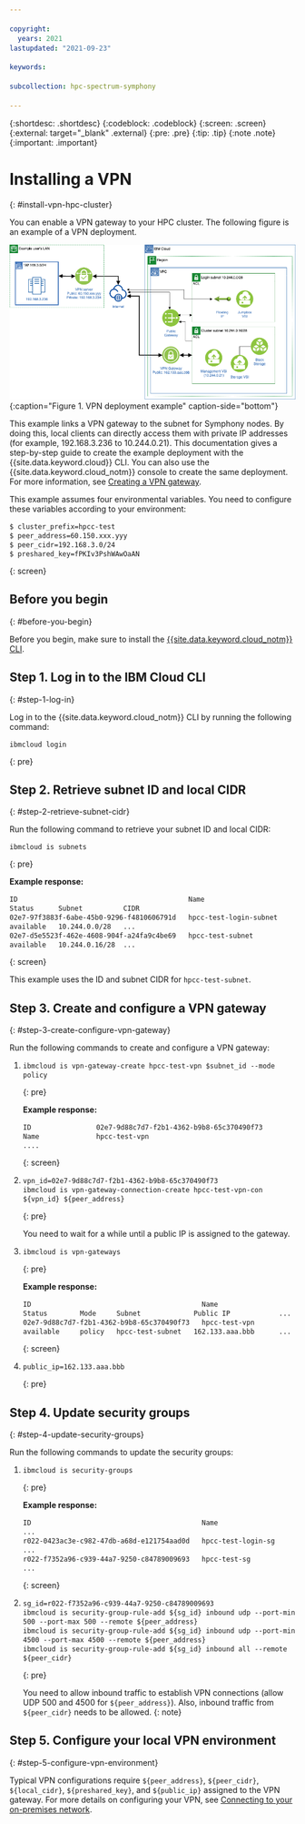 ```yaml
---

copyright:
  years: 2021
lastupdated: "2021-09-23"

keywords: 

subcollection: hpc-spectrum-symphony

---
```


{:shortdesc: .shortdesc}
{:codeblock: .codeblock}
{:screen: .screen}
{:external: target="_blank" .external}
{:pre: .pre}
{:tip: .tip}
{:note .note}
{:important: .important}

# Installing a VPN
{: #install-vpn-hpc-cluster}

You can enable a VPN gateway to your HPC cluster. The following figure is an example of a VPN deployment.

![Architecture diagram for VPN deployment](images/hpcc_vpn.png){:caption="Figure 1. VPN deployment example" caption-side="bottom"}

This example links a VPN gateway to the subnet for Symphony nodes. By doing this, local clients can directly access them with private IP addresses (for example, 192.168.3.236 to 10.244.0.21). This documentation gives a step-by-step guide to create the example deployment with the {{site.data.keyword.cloud}} CLI. You can also use the {{site.data.keyword.cloud_notm}} console to create the same deployment. For more information, see [Creating a VPN gateway](/docs/vpc?topic=vpc-vpn-create-gateway).

This example assumes four environmental variables. You need to configure these variables according to your environment:

```
$ cluster_prefix=hpcc-test
$ peer_address=60.150.xxx.yyy
$ peer_cidr=192.168.3.0/24
$ preshared_key=fPKIv3PshWAwOaAN
```
{: screen}

## Before you begin
{: #before-you-begin}

Before you begin, make sure to install the [{{site.data.keyword.cloud_notm}} CLI](/docs/cli?topic=cli-install-ibmcloud-cli).

## Step 1. Log in to the IBM Cloud CLI
{: #step-1-log-in}

Log in to the {{site.data.keyword.cloud_notm}} CLI by running the following command:

```
ibmcloud login
```
{: pre}

## Step 2. Retrieve subnet ID and local CIDR
{: #step-2-retrieve-subnet-cidr}

Run the following command to retrieve your subnet ID and local CIDR:

```
ibmcloud is subnets
```
{: pre}

**Example response:**

```
ID                                          Name                     Status      Subnet          CIDR
02e7-97f3883f-6abe-45b0-9296-f4810606791d   hpcc-test-login-subnet   available   10.244.0.0/28   ...
02e7-d5e5523f-462e-4608-904f-a24fa9c4be69   hpcc-test-subnet         available   10.244.0.16/28  ...
```
{: screen}

This example uses the ID and subnet CIDR for `hpcc-test-subnet`.

## Step 3. Create and configure a VPN gateway
{: #step-3-create-configure-vpn-gateway}

Run the following commands to create and configure a VPN gateway:

1. 
    ```
    ibmcloud is vpn-gateway-create hpcc-test-vpn $subnet_id --mode policy
    ```
    {: pre}

    **Example response:**

    ```
    ID                02e7-9d88c7d7-f2b1-4362-b9b8-65c370490f73   
    Name              hpcc-test-vpn
    ....
    ```
    {: screen}
2. 
    ```
    vpn_id=02e7-9d88c7d7-f2b1-4362-b9b8-65c370490f73
    ibmcloud is vpn-gateway-connection-create hpcc-test-vpn-con ${vpn_id} ${peer_address}
    ```
    {: pre}

    You need to wait for a while until a public IP is assigned to the gateway.

3. 
    ```
    ibmcloud is vpn-gateways
    ```
    {: pre}

    **Example response:**

    ```
    ID                                          Name               Status        Mode     Subnet             Public IP            ...
    02e7-9d88c7d7-f2b1-4362-b9b8-65c370490f73   hpcc-test-vpn      available     policy   hpcc-test-subnet   162.133.aaa.bbb      ...
    ```
    {: screen}

4. 
    ```
    public_ip=162.133.aaa.bbb
    ```
    {: pre}

## Step 4. Update security groups
{: #step-4-update-security-groups}

Run the following commands to update the security groups:

1. 
    ```
    ibmcloud is security-groups
    ```
    {: pre}

    **Example response:**

    ```
    ID                                          Name                                ...
    r022-0423ac3e-c982-47db-a68d-e121754aad0d   hpcc-test-login-sg                  ...
    r022-f7352a96-c939-44a7-9250-c84789009693   hpcc-test-sg                        ...
    ```
    {: screen}

2. 
    ```
    sg_id=r022-f7352a96-c939-44a7-9250-c84789009693
    ibmcloud is security-group-rule-add ${sg_id} inbound udp --port-min 500 --port-max 500 --remote ${peer_address}
    ibmcloud is security-group-rule-add ${sg_id} inbound udp --port-min 4500 --port-max 4500 --remote ${peer_address}
    ibmcloud is security-group-rule-add ${sg_id} inbound all --remote ${peer_cidr}
    ```
    {: pre}

    You need to allow inbound traffic to establish VPN connections (allow UDP 500 and 4500 for `${peer_address}`). Also, inbound traffic from `${peer_cidr}` needs to be allowed.
    {: note}

## Step 5. Configure your local VPN environment
{: #step-5-configure-vpn-environment}

Typical VPN configurations require `${peer_address}`, `${peer_cidr}`, `${local_cidr}`, `${preshared_key}`, and `${public_ip}` assigned to the VPN gateway. For more details on configuring your VPN, see [Connecting to your on-premises network](/docs/vpc?topic=vpc-vpn-onprem-example).


